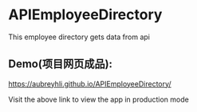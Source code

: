 # APIEmployeeDirectory
This employee directory gets data from api

## Demo(项目网页成品):

https://aubreyhli.github.io/APIEmployeeDirectory/

Visit the above link to view the app in production mode